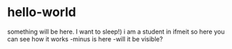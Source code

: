 # hello-world
something will be here. I want to sleep!)
i am a student in ifmeit
so here you can see
how
it
works
-minus is here
-will it be visible?
